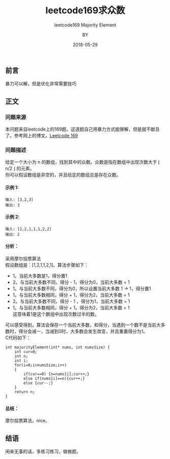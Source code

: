 ﻿---
layout:     post
title:      leetcode169求众数
subtitle:   leetcode169 Majority Element   
date:       2018-05-29
author:     BY
header-img: img/post-bg-universe.jpg
catalog: true
tags:
    - Blog
---


## 前言

暴力可以解，但是优化非常需要技巧

## 正文

### 问题来源

本问题来自leetcode上的169题。这道题自己用暴力方式能够解，但是就不献丑了。参考网上的博文。[Leetcode 169](https://blog.csdn.net/tinyjian/article/details/79110473)

### 问题描述

给定一个大小为 n 的数组，找到其中的众数。众数是指在数组中出现次数大于 ⌊ n/2 ⌋ 的元素。  
你可以假设数组是非空的，并且给定的数组总是存在众数。
#### 示例 1:
```
输入: [3,2,3]
输出: 3
```
#### 示例 2:
```
输入: [2,2,1,1,1,2,2]
输出: 2
```
#### 分析：
采用摩尔投票算法  
假设数组是：[1,2,1,1,2,1]。算法步骤如下：  
- 1。当前大多数是1，得分置1  
- 2。与当前大多数不同，得分 - 1，得分为0，当前大多数 = 1  
- 1。与当前大多数不同，得分为0，所以设置当前大多数 1 -> 1，得分置1  
- 1。与当前大多数相同，得分 + 1，得分为2，当前大多数 = 1  
- 2。与当前大多数不同，得分 - 1 ，得分为1，当前大多数 = 1  
- 1。与当前大多数相同，得分 + 1，得分为2，当前大多数 = 1  
这意味着1是这个数组中出现次数过半的数。

可以感受得到，算法会保存一个当前大多数，和得分，当遇到一个数不是当前大多数时，得分会减一，当减到0时，大多数会发生改变，并且重置得分为1。  
C代码如下：
```
int majorityElement(int* nums, int numsSize) {
    int cur=0;
	int n;
	int i;
	for(i=0;i<numsSize;i++)
	{
		if(cur==0) {n=nums[i];cur++;}
		else if(nums[i]==n){cur++;}
		else {cur--;}
	}
	return n;
}
```  
#### 总结：
摩尔投票算法，nice。
## 结语
闲来无事的话，多练习练习，做做题。

